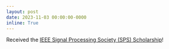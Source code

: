 ```yaml
---
layout: post
date: 2023-11-03 00:00:00-0000
inline: True
---
```


Received the [IEEE Signal Processing Society (SPS) Scholarship](https://signalprocessingsociety.org/newsletter/2023/11/congratulations-inaugural-sps-scholarship-recipients)!